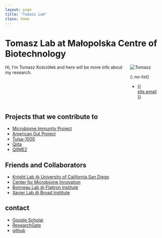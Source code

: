 ```yaml
---
layout: page
title: "Tomasz Lab"
class: home
---
```


# Tomasz Lab at Małopolska Centre of Biotechnology

<div class="columns" markdown="1">

<div class="intro" markdown="1">
Hi, I'm Tomasz Kościółek and here will be more info about my research.
</div>

<div class="me" markdown="1">
<img src="{{ '/images/tomasz_photo.jpg' | absolute_url }}" alt="Tomasz">

{:.no-list}
* <a href="mailto:{{ site.email }}">{{ site.email }}</a>
</div>

</div>

## Projects that we contribute to

- [Microbiome Immunity Project](https://www.worldcommunitygrid.org/research/mip1/overview.do)
- [American Gut Project](http://americangut.org)
- [Tulsa-1000](http://www.laureateinstitute.org/current-events/tulsa-1000-longitudinal-study)
- [Qiita](https://qiita.ucsd.edu)
- [QIIME2](https://qiime2.org)

## Friends and Collaborators

- [Knight Lab @ University of California San Diego](https://knightlab.ucsd.edu)
- [Center for Microbiome Innovation](http://cmi.ucsd.edu)
- [Bonneau Lab @ Flatiron Institute](https://www.simonsfoundation.org/team/richard-bonneau/)
- [Xavier Lab @ Broad Institute](https://www.broadinstitute.org/xavier-lab)

## contact

- [Google Scholar](https://scholar.google.pl/citations?user=1Mi0KMMAAAAJ&hl=en)
- [ResearchGate](https://www.researchgate.net/profile/Tomasz_Kosciolek)
- [github](https://github.com/tkosciol)
